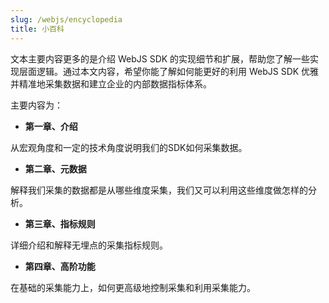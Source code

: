 ```yaml
---
slug: /webjs/encyclopedia
title: 小百科
---
```


文本主要内容更多的是介绍 WebJS SDK 的实现细节和扩展，帮助您了解一些实现层面逻辑。通过本文内容，希望你能了解如何能更好的利用 WebJS SDK 优雅并精准地采集数据和建立企业的内部数据指标体系。

主要内容为：

* **第一章、介绍**

从宏观角度和一定的技术角度说明我们的SDK如何采集数据。

* **第二章、元数据**

解释我们采集的数据都是从哪些维度采集，我们又可以利用这些维度做怎样的分析。

* **第三章、指标规则**

详细介绍和解释无埋点的采集指标规则。

* **第四章、高阶功能**

在基础的采集能力上，如何更高级地控制采集和利用采集能力。
